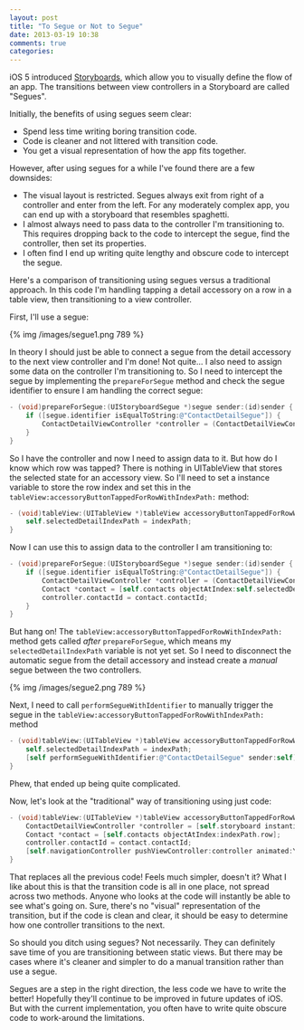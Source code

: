 ```yaml
---
layout: post
title: "To Segue or Not to Segue"
date: 2013-03-19 10:38
comments: true
categories: 
---
```

iOS 5 introduced [Storyboards](http://www.raywenderlich.com/5138/beginning-storyboards-in-ios-5-part-1), which allow you to visually define the flow of an app. The transitions between view controllers in a Storyboard are called "Segues".

Initially, the benefits of using segues seem clear:

*	Spend less time writing boring transition code.
*	Code is cleaner and not littered with transition code.
*	You get a visual representation of how the app fits together.

However, after using segues for a while I've found there are a few downsides:

* The visual layout is restricted. Segues always exit from right of a controller and enter from  the left. For any moderately complex app, you can end up with a storyboard that resembles spaghetti.
* I almost always need to pass data to the controller I'm transitioning to. This requires dropping back to the code to intercept the segue, find the controller, then set its properties.
* I often find I end up writing quite lengthy and obscure code to intercept the segue.

Here's a comparison of transitioning using segues versus a traditional approach. In this code I'm handling tapping a detail accessory on a row in a table view, then transitioning to a view controller.

First, I'll use a segue:

{% img /images/segue1.png 789 %}

In theory I should just be able to connect a segue from the detail accessory to the next view controller and I'm done! Not quite... I also need to assign some data on the controller I'm transitioning to. So I need to intercept the segue by implementing the <code>prepareForSegue</code> method and check the segue identifier to ensure I am handling the correct segue:

``` objective-c
- (void)prepareForSegue:(UIStoryboardSegue *)segue sender:(id)sender {
    if ([segue.identifier isEqualToString:@"ContactDetailSegue"]) {
        ContactDetailViewController *controller = (ContactDetailViewController *)segue.destinationViewController;
    }
}
```

So I have the controller and now I need to assign data to it. But how do I know which row was tapped? There is nothing in UITableView that stores the selected state for an accessory view. So I'll need to set a instance variable to store the row index and set this in the <code>tableView:accessoryButtonTappedForRowWithIndexPath:</code> method:

``` objective-c
- (void)tableView:(UITableView *)tableView accessoryButtonTappedForRowWithIndexPath:(NSIndexPath *)indexPath {
    self.selectedDetailIndexPath = indexPath;
}
```

Now I can use this to assign data to the controller I am transitioning to:

``` objective-c
- (void)prepareForSegue:(UIStoryboardSegue *)segue sender:(id)sender {
    if ([segue.identifier isEqualToString:@"ContactDetailSegue"]) {
        ContactDetailViewController *controller = (ContactDetailViewController *)segue.destinationViewController;
        Contact *contact = [self.contacts objectAtIndex:self.selectedDetailIndexPath.row];
        controller.contactId = contact.contactId;
    }
}
```

But hang on! The <code>tableView:accessoryButtonTappedForRowWithIndexPath:</code> method gets called <em>after</em> <code>prepareForSegue</code>, which means my <code>selectedDetailIndexPath</code> variable is not yet set. So I need to disconnect the automatic segue from the detail accessory and instead create a <em>manual</em> segue between the two controllers.

{% img /images/segue2.png 789 %}

Next, I need to call <code>performSegueWithIdentifier</code> to manually trigger the segue in the <code>tableView:accessoryButtonTappedForRowWithIndexPath:</code> method

``` objective-c
- (void)tableView:(UITableView *)tableView accessoryButtonTappedForRowWithIndexPath:(NSIndexPath *)indexPath {
    self.selectedDetailIndexPath = indexPath;
    [self performSegueWithIdentifier:@"ContactDetailSegue" sender:self];
}
```

Phew, that ended up being quite complicated.

Now, let's look at the "traditional" way of transitioning using just code:

``` objective-c
- (void)tableView:(UITableView *)tableView accessoryButtonTappedForRowWithIndexPath:(NSIndexPath *)indexPath {
    ContactDetailViewController *controller = [self.storyboard instantiateViewControllerWithIdentifier:@"ContactDetailViewController"];
    Contact *contact = [self.contacts objectAtIndex:indexPath.row];
    controller.contactId = contact.contactId;
    [self.navigationController pushViewController:controller animated:YES];
}
```

That replaces all the previous code! Feels much simpler, doesn't it? What I like about this is that the transition code is all in one place, not spread across two methods. Anyone who looks at the code will instantly be able to see what's going on. Sure, there's no "visual" representation of the transition, but if the code is clean and clear, it should be easy to determine how one controller transitions to the next.

So should you ditch using segues? Not necessarily. They can definitely save time of you are transitioning between static views. But there may be cases where it's cleaner and simpler to do a manual transition rather than use a segue.

Segues are a step in the right direction, the less code we have to write the better! Hopefully they'll continue to be improved in future updates of iOS. But with the current implementation, you often have to write quite obscure code to work-around the limitations.